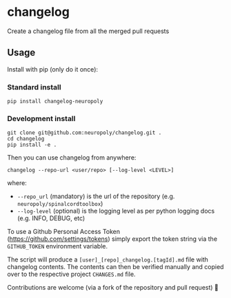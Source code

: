 # changelog
Create a changelog file from all the merged pull requests

## Usage
Install with pip (only do it once):

### Standard install
```
pip install changelog-neuropoly
```

### Development install
````
git clone git@github.com:neuropoly/changelog.git .
cd changelog
pip install -e .
````

Then you can use changelog from anywhere:
````
changelog --repo-url <user/repo> [--log-level <LEVEL>]
````

where:
- `--repo_url` (mandatory) is the url of the repository (e.g. `neuropoly/spinalcordtoolbox`)
- `--log-level` (optional) is the logging level as per python logging docs (e.g. INFO, DEBUG, etc)

To use a Github Personal Access Token (https://github.com/settings/tokens) simply export the token string via the `GITHUB_TOKEN` environment variable.

The script will produce a `[user]_[repo]_changelog.[tagId].md` file with changelog contents. The contents can then be verified manually and copied over to the respective project `CHANGES.md` file.

Contributions are welcome (via a fork of the repository and pull request) 🎉

